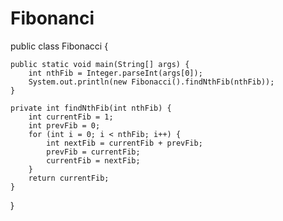 # Fibonanci
public class Fibonacci {

	public static void main(String[] args) { 
		int nthFib = Integer.parseInt(args[0]);
		System.out.println(new Fibonacci().findNthFib(nthFib));
	}

	private int findNthFib(int nthFib) {
		int currentFib = 1;
		int prevFib = 0;
		for (int i = 0; i < nthFib; i++) {
			int nextFib = currentFib + prevFib;
			prevFib = currentFib;
			currentFib = nextFib;
		}
		return currentFib;
	}
}
